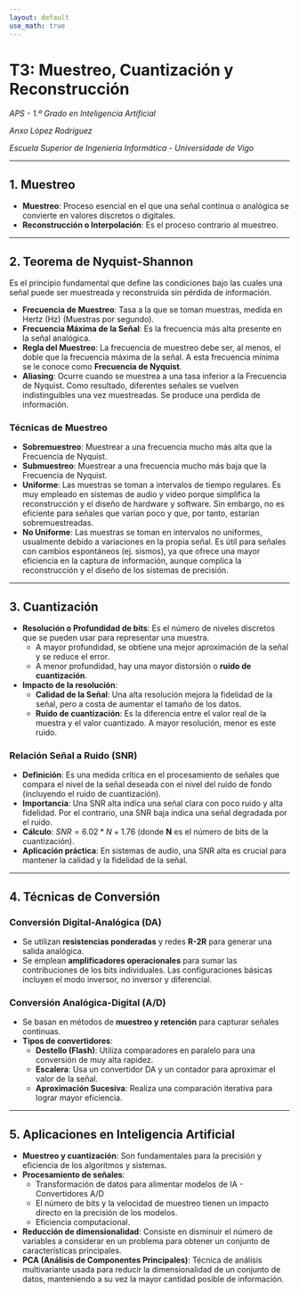 ```yaml
---
layout: default
use_math: true
---
```


# T3: Muestreo, Cuantización y Reconstrucción
*APS - 1.º Grado en Inteligencia Artificial*

*Anxo López Rodríguez*

*Escuela Superior de Ingeniería Informática - Universidade de Vigo*

---

## 1. Muestreo
* **Muestreo**: Proceso esencial en el que una señal continua o analógica se convierte en valores discretos o digitales.
* **Reconstrucción o Interpolación**: Es el proceso contrario al muestreo.

---

## 2. Teorema de Nyquist-Shannon
Es el principio fundamental que define las condiciones bajo las cuales una señal puede ser muestreada y reconstruida sin pérdida de información.

* **Frecuencia de Muestreo**: Tasa a la que se toman muestras, medida en Hertz (Hz) (Muestras por segundo).
* **Frecuencia Máxima de la Señal**: Es la frecuencia más alta presente en la señal analógica.
* **Regla del Muestreo**: La frecuencia de muestreo debe ser, al menos, el doble que la frecuencia máxima de la señal. A esta frecuencia mínima se le conoce como **Frecuencia de Nyquist**.
* **Aliasing**: Ocurre cuando se muestrea a una tasa inferior a la Frecuencia de Nyquist. Como resultado, diferentes señales se vuelven indistinguibles una vez muestreadas. Se produce una perdida de información.

### Técnicas de Muestreo
* **Sobremuestreo**: Muestrear a una frecuencia mucho más alta que la Frecuencia de Nyquist.
* **Submuestreo**: Muestrear a una frecuencia mucho más baja que la Frecuencia de Nyquist.
* **Uniforme**: Las muestras se toman a intervalos de tiempo regulares. Es muy empleado en sistemas de audio y video porque simplifica la reconstrucción y el diseño de hardware y software. Sin embargo, no es eficiente para señales que varían poco y que, por tanto, estarían sobremuestreadas.
* **No Uniforme**: Las muestras se toman en intervalos no uniformes, usualmente debido a variaciones en la propia señal. Es útil para señales con cambios espontáneos (ej. sismos), ya que ofrece una mayor eficiencia en la captura de información, aunque complica la reconstrucción y el diseño de los sistemas de precisión.

---

## 3. Cuantización
* **Resolución o Profundidad de bits**: Es el número de niveles discretos que se pueden usar para representar una muestra.
    * A mayor profundidad, se obtiene una mejor aproximación de la señal y se reduce el error.
    * A menor profundidad, hay una mayor distorsión o **ruido de cuantización**.
* **Impacto de la resolución**:
    * **Calidad de la Señal**: Una alta resolución mejora la fidelidad de la señal, pero a costa de aumentar el tamaño de los datos.
    * **Ruido de cuantización**: Es la diferencia entre el valor real de la muestra y el valor cuantizado. A mayor resolución, menor es este ruido.

### Relación Señal a Ruido (SNR)
* **Definición**: Es una medida crítica en el procesamiento de señales que compara el nivel de la señal deseada con el nivel del ruido de fondo (incluyendo el ruido de cuantización).
* **Importancia**: Una SNR alta indica una señal clara con poco ruido y alta fidelidad. Por el contrario, una SNR baja indica una señal degradada por el ruido.
* **Cálculo**: $SNR = 6.02 * N + 1.76$ (donde **N** es el número de bits de la cuantización).
* **Aplicación práctica**: En sistemas de audio, una SNR alta es crucial para mantener la calidad y la fidelidad de la señal.

---

## 4. Técnicas de Conversión

### Conversión Digital-Analógica (DA)
* Se utilizan **resistencias ponderadas** y redes **R-2R** para generar una salida analógica.
* Se emplean **amplificadores operacionales** para sumar las contribuciones de los bits individuales. Las configuraciones básicas incluyen el modo inversor, no inversor y diferencial.

### Conversión Analógica-Digital (A/D)
* Se basan en métodos de **muestreo y retención** para capturar señales continuas.
* **Tipos de convertidores**:
    * **Destello (Flash)**: Utiliza comparadores en paralelo para una conversión de muy alta rapidez.
    * **Escalera**: Usa un convertidor DA y un contador para aproximar el valor de la señal.
    * **Aproximación Sucesiva**: Realiza una comparación iterativa para lograr mayor eficiencia.

---

## 5. Aplicaciones en Inteligencia Artificial

* **Muestreo y cuantización**: Son fundamentales para la precisión y eficiencia de los algoritmos y sistemas.
* **Procesamiento de señales**:
    * Transformación de datos para alimentar modelos de IA - Convertidores A/D
    * El número de bits y la velocidad de muestreo tienen un impacto directo en la precisión de los modelos.
    * Eficiencia computacional.
* **Reducción de dimensionalidad**: Consiste en disminuir el número de variables a considerar en un problema para obtener un conjunto de características principales.
* **PCA (Análisis de Componentes Principales)**: Técnica de análisis multivariante usada para reducir la dimensionalidad de un conjunto de datos, manteniendo a su vez la mayor cantidad posible de información.

